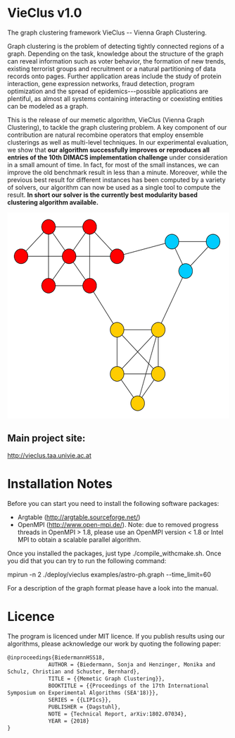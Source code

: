 VieClus v1.0 
=====

The graph clustering framework VieClus -- Vienna Graph Clustering.

Graph clustering is the problem of detecting tightly connected regions of a
graph. Depending on the task, knowledge about the structure of the graph can
reveal information such as voter behavior, the formation of new trends, existing
terrorist groups and recruitment or a natural partitioning of
data records onto pages. Further application areas
include the study of protein interaction, gene
expression networks, fraud
detection, program optimization and the spread of
epidemics---possible applications are plentiful, as
almost all systems containing interacting or coexisting entities can be modeled
as a graph. 



This is the release of our memetic algorithm, VieClus (Vienna Graph Clustering), to tackle the graph clustering problem. 
A key component of our contribution are natural recombine operators that employ ensemble clusterings as well as multi-level techniques. 
In our experimental evaluation, we show that **our algorithm successfully improves or reproduces all entries of the 10th DIMACS implementation challenge** under consideration in a small amount of time. In fact, for most of the small instances, we can improve the old benchmark result in less than a minute.
Moreover, while the previous best result for different instances has been computed by a variety of solvers, our algorithm can now be used as a single tool to compute the result. **In short our solver is the currently best modularity based clustering algorithm available.**

<p align="center">
<img src="./img/example_clustering.png"
  alt="example clustering"
  width="538" height="468">
</p>

## Main project site:
http://vieclus.taa.univie.ac.at

Installation Notes
=====

Before you can start you need to install the following software packages:

- Argtable (http://argtable.sourceforge.net/)
- OpenMPI (http://www.open-mpi.de/). Note: due to removed progress threads in OpenMPI > 1.8, please use an OpenMPI version < 1.8 or Intel MPI to obtain a scalable parallel algorithm.

Once you installed the packages, just type ./compile_withcmake.sh. Once you did that you can try to run the following command:

mpirun -n 2 ./deploy/vieclus examples/astro-ph.graph --time_limit=60

For a description of the graph format please have a look into the manual.


Licence
=====
The program is licenced under MIT licence.
If you publish results using our algorithms, please acknowledge our work by quoting the following paper:

```
@inproceedings{BiedermannHSS18,
             AUTHOR = {Biedermann, Sonja and Henzinger, Monika and Schulz, Christian and Schuster, Bernhard},
             TITLE = {{Memetic Graph Clustering}},
             BOOKTITLE = {{Proceedings of the 17th International Symposium on Experimental Algorithms (SEA'18)}},
             SERIES = {{LIPIcs}},
             PUBLISHER = {Dagstuhl},
             NOTE = {Technical Report, arXiv:1802.07034},
             YEAR = {2018}
}
```

